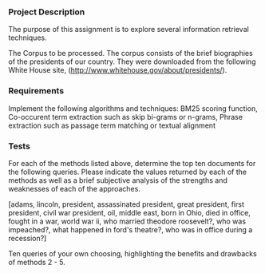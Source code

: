 
### Project Description ###

The purpose of this assignment is to explore several information retrieval techniques.

The Corpus to be processed. The corpus consists of the brief biographies of the presidents of our country. They were downloaded from the following White House site, (http://www.whitehouse.gov/about/presidents/).

### Requirements ###

Implement the following algorithms and techniques:
BM25 scoring function,
Co-occurent term extraction such as skip bi-grams or n-grams,
Phrase extraction such as passage term matching or textual alignment

### Tests ###

For each of the methods listed above, determine the top ten documents for the following queries. Please indicate the values returned by each of the methods as well as a brief subjective analysis of the strengths and weaknesses of each of the approaches.

[adams,
lincoln,
president,
assassinated president,
great president,
first president,
civil war president,
oil,
middle east,
born in Ohio,
died in office,
fought in a war,
world war ii,
who married theodore roosevelt?,
who was impeached?,
what happened in ford's theatre?,
who was in office during a recession?]

Ten queries of your own choosing, highlighting the benefits and drawbacks of methods 2 - 5.
